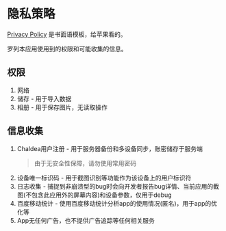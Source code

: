 # 隐私策略

[Privacy Policy](./privacy.md) 是书面语模板，给苹果看的。

罗列本应用使用到的权限和可能收集的信息。

## 权限
1. 网络
2. 储存 - 用于导入数据
3. 相册 - 用于保存图片，无读取操作

## 信息收集
1. Chaldea用户注册 - 用于服务器备份和多设备同步，账密储存于服务端
   > 由于无安全性保障，请勿使用常用密码
2. 设备唯一标识码 - 用于截图识别等功能作为该设备上的用户标识符
3. 日志收集 - 捕捉到非崩溃型的bug时会向开发者报告bug详情、当前应用的截图(不包含此应用外的屏幕内容)和设备参数，仅用于debug
4. 百度移动统计 - 使用百度移动统计分析app的使用情况(匿名)，用于app的优化等
5. App无任何广告，也不提供广告追踪等任何相关服务   
